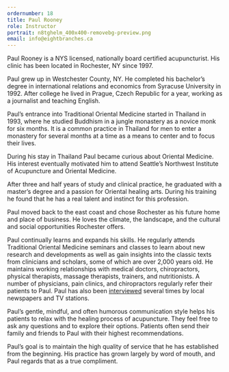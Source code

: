 ```yaml
---
ordernumber: 18
title: Paul Rooney
role: Instructor
portrait: n8tghelm_400x400-removebg-preview.png
email: info@eightbranches.ca
---
```

Paul Rooney is a NYS licensed, nationally board certified acupuncturist. His clinic has been located in Rochester, NY since 1997.

Paul grew up in Westchester County, NY. He completed his bachelor’s degree in international relations and economics from Syracuse University in 1992. After college he lived in Prague, Czech Republic for a year, working as a journalist and teaching English.

Paul’s entrance into Traditional Oriental Medicine started in Thailand in 1993, where he studied Buddhism in a jungle monastery as a novice monk for six months. It is a common practice in Thailand for men to enter a monastery for several months at a time as a means to center and to focus their lives.

During his stay in Thailand Paul became curious about Oriental Medicine.  His interest eventually motivated him to attend Seattle’s Northwest Institute of Acupuncture and Oriental Medicine.

After three and half years of study and clinical practice, he graduated with a master’s degree and a passion for Oriental healing arts. During his training he found that he has a real talent and instinct for this profession.

Paul moved back to the east coast and chose Rochester as his future home and place of business. He loves the climate, the landscape, and the cultural and social opportunities Rochester offers.

Paul continually learns and expands his skills. He regularly attends Traditional Oriental Medicine seminars and classes to learn about new research and developments as well as gain insights into the classic texts from clinicians and scholars, some of which are over 2,000 years old. He maintains working relationships with medical doctors, chiropractors, physical therapists, massage therapists, trainers, and nutritionists. A number of physicians, pain clinics, and chiropractors regularly refer their patients to Paul. Paul has also been [interviewed](https://www.rochesteracupuncture.com/about_06.html) several times by local newspapers and TV stations.

Paul’s gentle, mindful, and often humorous communication style helps his patients to relax with the healing process of acupuncture. They feel free to ask any questions and to explore their options. Patients often send their family and friends to Paul with their highest recommendations.

Paul’s goal is to maintain the high quality of service that he has established from the beginning. His practice has grown largely by word of mouth, and Paul regards that as a true compliment.